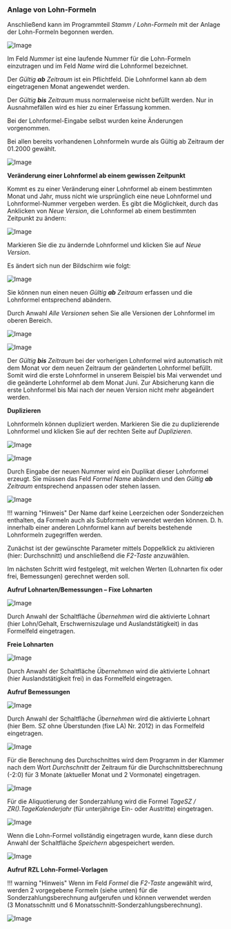 ### Anlage von Lohn-Formeln

Anschließend kann im Programmteil *Stamm / Lohn-Formeln* mit der Anlage der Lohn-Formeln begonnen werden.

![Image](<img/image374.png>)

Im Feld *Nummer* ist eine laufende Nummer für die Lohn-Formeln einzutragen und im Feld *Name* wird die Lohnformel bezeichnet.

Der *Gültig **ab** Zeitraum* ist ein Pflichtfeld. Die Lohnformel kann ab dem eingetragenen Monat angewendet werden.

Der *Gültig **bis** Zeitraum* muss normalerweise nicht befüllt werden. Nur in Ausnahmefällen wird es hier zu einer Erfassung kommen.

Bei der Lohnformel-Eingabe selbst wurden keine Änderungen vorgenommen.

Bei allen bereits vorhandenen Lohnformeln wurde als Gültig ab Zeitraum der 01.2000 gewählt.

![Image](<img/image375.png>)

**Veränderung einer Lohnformel ab einem gewissen Zeitpunkt**

Kommt es zu einer Veränderung einer Lohnformel ab einem bestimmten Monat und Jahr, muss nicht wie ursprünglich eine neue Lohnformel und Lohnformel-Nummer vergeben werden. Es gibt die Möglichkeit, durch das Anklicken von *Neue Version*, die Lohnformel ab einem bestimmten Zeitpunkt zu ändern:

![Image](<img/image376.png>)

Markieren Sie die zu ändernde Lohnformel und klicken Sie auf *Neue Version*.

Es ändert sich nun der Bildschirm wie folgt:

![Image](<img/image377.png>)

Sie können nun einen neuen *Gültig **ab** Zeitraum* erfassen und die Lohnformel entsprechend abändern.

Durch Anwahl *Alle Versionen* sehen Sie alle Versionen der Lohnformel im oberen Bereich.

![Image](<img/image378.png>)

![Image](<img/image379.png>)

Der *Gültig **bis** Zeitraum* bei der vorherigen Lohnformel wird automatisch mit dem Monat vor dem neuen Zeitraum der geänderten Lohnformel befüllt. Somit wird die erste Lohnformel in unserem Beispiel bis Mai verwendet und die geänderte Lohnformel ab dem Monat Juni. Zur Absicherung kann die erste Lohnformel bis Mai nach der neuen Version nicht mehr abgeändert werden.

**Duplizieren**

Lohnformeln können dupliziert werden. Markieren Sie die zu duplizierende Lohnformel und klicken Sie auf der rechten Seite auf *Duplizieren*.

![Image](<img/image380.png>)

![Image](<img/image381.png>)

Durch Eingabe der neuen Nummer wird ein Duplikat dieser Lohnformel erzeugt. Sie müssen das Feld *Formel Name* abändern und den *Gültig **ab** Zeitraum* entsprechend anpassen oder stehen lassen.

![Image](<img/image382.png>)

!!! warning "Hinweis"
    Der Name darf keine Leerzeichen oder Sonderzeichen enthalten, da Formeln auch als Subformeln verwendet werden können. D. h. innerhalb einer anderen Lohnformel kann auf bereits bestehende Lohnformeln zugegriffen werden.

Zunächst ist der gewünschte Parameter mittels Doppelklick zu aktivieren (hier: Durchschnitt) und anschließend die *F2-Taste* anzuwählen.

Im nächsten Schritt wird festgelegt, mit welchen Werten (Lohnarten fix oder frei, Bemessungen) gerechnet werden soll.

**Aufruf Lohnarten/Bemessungen – Fixe Lohnarten**

![Image](<img/image383.png>)

Durch Anwahl der Schaltfläche *Übernehmen* wird die aktivierte Lohnart (hier Lohn/Gehalt, Erschwerniszulage und Auslandstätigkeit) in das Formelfeld eingetragen.

**Freie Lohnarten**

![Image](<img/image384.png>)

Durch Anwahl der Schaltfläche *Übernehmen* wird die aktivierte Lohnart (hier Auslandstätigkeit frei) in das Formelfeld eingetragen.

**Aufruf Bemessungen**

![Image](<img/image385.png>)

Durch Anwahl der Schaltfläche *Übernehmen* wird die aktivierte Lohnart (hier Bem. SZ ohne Überstunden (fixe LA) Nr. 2012) in das Formelfeld eingetragen.

![Image](<img/image386.png>)

Für die Berechnung des Durchschnittes wird dem Programm in der Klammer nach dem Wort *Durchschnitt* der Zeitraum für die Durchschnittsberechnung (-2:0) für 3 Monate (aktueller Monat und 2 Vormonate) eingetragen.

![Image](<img/image387.png>)

Für die Aliquotierung der Sonderzahlung wird die Formel *TageSZ / ZR().TageKalenderjahr* (für unterjährige Ein- oder Austritte) eingetragen.

![Image](<img/image388.png>)

Wenn die Lohn-Formel vollständig eingetragen wurde, kann diese durch Anwahl der Schaltfläche *Speichern* abgespeichert werden.

![Image](<img/image389.png>)

**Aufruf RZL Lohn-Formel-Vorlagen**

!!! warning "Hinweis"
    Wenn im Feld *Formel* die *F2-Taste* angewählt wird, werden 2 vorgegebene Formeln (siehe unten) für die Sonderzahlungsberechnung aufgerufen und können verwendet werden (3 Monatsschnitt und 6 Monatsschnitt-Sonderzahlungsberechnung).

![Image](<img/image390.png>)